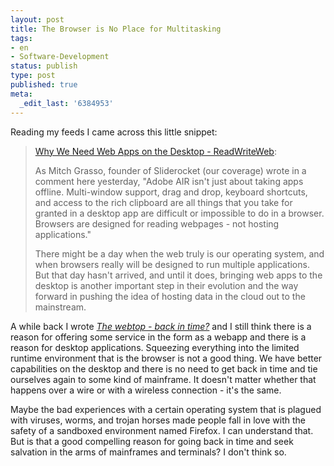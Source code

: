```yaml
---
layout: post
title: The Browser is No Place for Multitasking
tags:
- en
- Software-Development
status: publish
type: post
published: true
meta:
  _edit_last: '6384953'
---
```

<p>Reading my feeds I came across this little snippet:</p>

<blockquote><a href="http://www.readwriteweb.com/archives/why_we_need_web_apps_on_the_desktop.php">Why We Need Web Apps on the Desktop - ReadWriteWeb</a>:<br>
<p>As Mitch Grasso, founder of Sliderocket (our coverage) wrote in a comment here yesterday, "Adobe AIR isn't just about taking apps offline. Multi-window support, drag and drop, keyboard shortcuts, and access to the rich clipboard are all things that you take for granted in a desktop app are difficult or impossible to do in a browser. Browsers are designed for reading webpages - not hosting applications."</p>

<p>There might be a day when the web truly is our operating system, and when browsers really will be designed to run multiple applications. But that day hasn't arrived, and until it does, bringing web apps to the desktop is another important step in their evolution and the way forward in pushing the idea of hosting data in the cloud out to the mainstream.</p>
</blockquote>

<p>A while back I wrote <a href="http://www.stephan-schwab.com/2006/09/24/1159155611663.html"><em>The webtop - back in time?</em></a> and I still think there is a reason for offering some service in the form as a webapp and there is a reason for desktop applications. Squeezing everything into the limited runtime environment that is the browser is not a good thing. We have better capabilities on the desktop and there is no need to get back in time and tie ourselves again to some kind of mainframe. It doesn't matter whether that happens over a wire or with a wireless connection - it's the same.</p>

<p>Maybe the bad experiences with a certain operating system that is plagued with viruses, worms, and trojan horses made people fall in love with the safety of a sandboxed environment named Firefox. I can understand that. But is that a good compelling reason for going back in time and  seek salvation in the arms of mainframes and terminals? I don't think so.</p>

